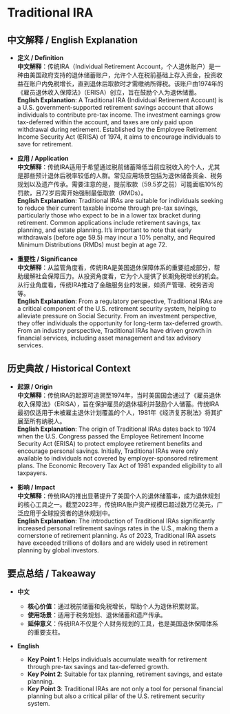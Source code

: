 # Traditional IRA

## 中文解释 / English Explanation

* **定义 / Definition**  
  **中文解释**：传统IRA（Individual Retirement Account，个人退休账户）是一种由美国政府支持的退休储蓄账户，允许个人在税前基础上存入资金，投资收益在账户内免税增长，直到退休后取款时才需缴纳所得税。该账户由1974年的《雇员退休收入保障法》（ERISA）创立，旨在鼓励个人为退休储蓄。  
  **English Explanation**: A Traditional IRA (Individual Retirement Account) is a U.S. government-supported retirement savings account that allows individuals to contribute pre-tax income. The investment earnings grow tax-deferred within the account, and taxes are only paid upon withdrawal during retirement. Established by the Employee Retirement Income Security Act (ERISA) of 1974, it aims to encourage individuals to save for retirement.

* **应用 / Application**  
  **中文解释**：传统IRA适用于希望通过税前储蓄降低当前应税收入的个人，尤其是那些预计退休后税率较低的人群。常见应用场景包括为退休储备资金、税务规划以及遗产传承。需要注意的是，提前取款（59.5岁之前）可能面临10%的罚款，且72岁后需开始强制最低取款（RMDs）。  
  **English Explanation**: Traditional IRAs are suitable for individuals seeking to reduce their current taxable income through pre-tax savings, particularly those who expect to be in a lower tax bracket during retirement. Common applications include retirement savings, tax planning, and estate planning. It’s important to note that early withdrawals (before age 59.5) may incur a 10% penalty, and Required Minimum Distributions (RMDs) must begin at age 72.

* **重要性 / Significance**  
  **中文解释**：从监管角度看，传统IRA是美国退休保障体系的重要组成部分，帮助缓解社会保障压力。从投资角度看，它为个人提供了长期免税增长的机会。从行业角度看，传统IRA推动了金融服务业的发展，如资产管理、税务咨询等。  
  **English Explanation**: From a regulatory perspective, Traditional IRAs are a critical component of the U.S. retirement security system, helping to alleviate pressure on Social Security. From an investment perspective, they offer individuals the opportunity for long-term tax-deferred growth. From an industry perspective, Traditional IRAs have driven growth in financial services, including asset management and tax advisory services.

## 历史典故 / Historical Context

* **起源 / Origin**  
  **中文解释**：传统IRA的起源可追溯至1974年，当时美国国会通过了《雇员退休收入保障法》（ERISA），旨在保护雇员的退休福利并鼓励个人储蓄。传统IRA最初仅适用于未被雇主退休计划覆盖的个人，1981年《经济复苏税法》将其扩展至所有纳税人。  
  **English Explanation**: The origin of Traditional IRAs dates back to 1974 when the U.S. Congress passed the Employee Retirement Income Security Act (ERISA) to protect employee retirement benefits and encourage personal savings. Initially, Traditional IRAs were only available to individuals not covered by employer-sponsored retirement plans. The Economic Recovery Tax Act of 1981 expanded eligibility to all taxpayers.

* **影响 / Impact**  
  **中文解释**：传统IRA的推出显著提升了美国个人的退休储蓄率，成为退休规划的核心工具之一。截至2023年，传统IRA账户资产规模已超过数万亿美元，广泛应用于全球投资者的退休规划中。  
  **English Explanation**: The introduction of Traditional IRAs significantly increased personal retirement savings rates in the U.S., making them a cornerstone of retirement planning. As of 2023, Traditional IRA assets have exceeded trillions of dollars and are widely used in retirement planning by global investors.

## 要点总结 / Takeaway

* **中文**  
  - **核心价值**：通过税前储蓄和免税增长，帮助个人为退休积累财富。  
  - **使用场景**：适用于税务规划、退休储蓄和遗产传承。  
  - **延伸意义**：传统IRA不仅是个人财务规划的工具，也是美国退休保障体系的重要支柱。

* **English**  
  - **Key Point 1**: Helps individuals accumulate wealth for retirement through pre-tax savings and tax-deferred growth.  
  - **Key Point 2**: Suitable for tax planning, retirement savings, and estate planning.  
  - **Key Point 3**: Traditional IRAs are not only a tool for personal financial planning but also a critical pillar of the U.S. retirement security system.